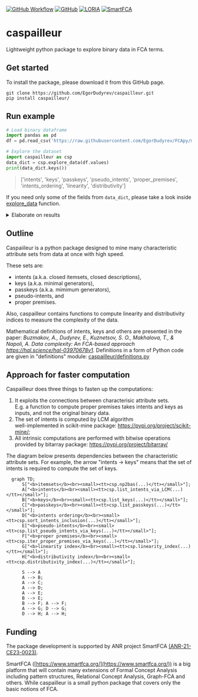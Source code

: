 [![GitHub Workflow](https://img.shields.io/github/actions/workflow/status/EgorDudyrev/caspailleur/python-package.yml)](https://github.com/EgorDudyrev/caspailleur/actions/workflows/python-package.yml)
[![GitHub](https://img.shields.io/github/license/EgorDudyrev/FCApy)](https://github.com/EgorDudyrev/caspailleur/blob/main/LICENSE)
[![LORIA](https://img.shields.io/badge/Made_in-LORIA-61acdf)](https://www.loria.fr/)
[![SmartFCA](https://img.shields.io/badge/Funded_by-SmartFCA-537cbb)](https://www.smartfca.org)


# caspailleur

Lightweight python package to explore binary data in FCA terms.

## Get started

To install the package, please download it from this GitHub page.

```console
git clone https://github.com/EgorDudyrev/caspailleur.git
pip install caspailleur/
```

## Run example

```python
# Load binary dataframe
import pandas as pd
df = pd.read_csv('https://raw.githubusercontent.com/EgorDudyrev/FCApy/main/data/animal_movement.csv', index_col=0)

# Explore the dataset
import caspailleur as csp
data_dict = csp.explore_data(df.values)
print(data_dict.keys())
```
> ['intents', 'keys', 'passkeys', 'pseudo_intents', 'proper_premises', 'intents_ordering', 'linearity', 'distributivity']

If you need only some of the fields from `data_dict`, please take a look inside  [explore_data](https://github.com/EgorDudyrev/caspailleur/blob/1e1d5c023dea781b4e7ca5f80099c3fe4d2c12ff/caspailleur/orchestrator.py#L12) function.

<details><summary>Elaborate on results</summary>
<p>

### Visualize the output
By default, caspailleur outputs the data stored in frozensets.
So let us drop all mentions of frozensets from the output to make it more concise.  
```python
# Prettifying the output
import re
to_print = '\n'.join([f"{k}: {v}" for k, v in data_dict.items()])
to_print = to_print.replace('frozenset()', 'set()')
for _ in re.findall(r"frozenset\(.+?\)", to_print):
    to_print = re.sub(r"frozenset\((.+?)\)", r"\g<1>", to_print)
print(to_print)
```
> intents: [set(), {0}, {1}, {2}, {0, 1}, {0, 3}, {1, 2}, {0, 1, 2, 3}]\
> keys: {set(): 0, {0}: 1, {1}: 2, {2}: 3, {3}: 5, {0, 1}: 4, {0, 2}: 7, {1, 2}: 6, {1, 3}: 7, {2, 3}: 7}\
> passkeys: {set(): 0, {0}: 1, {1}: 2, {2}: 3, {3}: 5, {0, 1}: 4, {0, 2}: 7, {1, 2}: 6, {1, 3}: 7, {2, 3}: 7}\
> pseudo_intents: {{3}: 5, {0, 2}: 7, {0, 1, 3}: 7}\
> proper_premises: {{3}: 5, {0, 2}: 7, {1, 3}: 7, {2, 3}: 7}\
> intents_ordering: [set(), {0}, {0}, {0}, {1, 2}, {1}, {2, 3}, {4, 5, 6}]\
> linearity: 0.6428571428571429\
> distributivity: 0.75

### Dataset

The example dataset contains 16 rows (a.k.a. objects) and 4 columns (a.k.a. attributes).
The rows represent animals, and the columns show the actions the animals can perform.
For example, "dove" can "fly", but cannot "hunt".

```python
print(df.to_markdown().replace('1','X').replace('0',' '))
```
|       |   fly |   hunt |   run |   swim |
|:------|------:|-------:|------:|-------:|
| dove  |     X |        |       |        |
| hen   |       |        |       |        |
| duck  |     X |        |       |      X |
| goose |     X |        |       |      X |
| owl   |     X |      X |       |        |
| hawk  |     X |      X |       |        |
| eagle |     X |      X |       |        |
| fox   |       |      X |     X |        |
| dog   |       |        |     X |        |
| wolf  |       |      X |     X |        |
| cat   |       |      X |     X |        |
| tiger |       |      X |     X |        |
| lion  |       |      X |     X |        |
| horse |       |        |     X |        |
| zebra |       |        |     X |        |
| cow   |       |        |       |        |


### Verbose functions
First, let us define functions to match column indices with column names. 
```python
def verbose(indices, names, empty_symbol='∅'):
    return ', '.join([names[i] for i in sorted(indices)]) if indices else empty_symbol

def unpack_gens_dict(gens_dict, intents, show_difference: bool = True):
    dct = {k: intents[intent_i] for k, intent_i in gens_dict.items()}
    if show_difference:
        return {k: v-k for k, v in dct.items()}
    return dct
```

### Intents
Intents are maximal attribute sets that describe specific subsets of objects.
Intents are also known as "closed descriptions" and "closed itemsets".

```python
print('\n'.join([verbose(intent, df.columns) for intent in data_dict['intents']]))
```
> ∅\
> fly\
> hunt\
> run\
> fly, hunt\
> fly, swim\
> hunt, run\
> fly, hunt, run, swim

For example, attributes "fly, swim" are _all_ the attributes that describe "duck, goose".  

### Intents ordering

Intents can be ordered by set inclusion operation. Their order can be represented with line diagram:

```mermaid
graph TD; A[fa:fa-empty-set];
B[fly];
C[hunt];
D[run];
E[fly, hunt];
F[fly, swim];
G[hunt, run];
H[fly, hunt, run, swim];A --> B;
A --> C;
A --> D;
B --> E;
C --> E;
B --> F;
C --> G;
D --> G;
E --> H;
F --> H;
G --> H;
```

The diagram was constructed with the following code: 

```python
def construct_mermaid_diagram(ordering, intents):
    node_names = 'ABCDEFGHIJKLMNOPQRSTUVWXYZ'

    defining_nodes = '\n'.join([
        f'{node_name}[{verbose(intent, df.columns, empty_symbol="fa:fa-empty-set")}];'
        for node_name, intent in zip(node_names, intents)]
    )

    defining_edges = '\n'.join([
        f'{node_names[parent_i]} --> {node_names[intent_i]};'
        for intent_i, parents in enumerate(ordering) for parent_i in parents]
    )
    
    diagram = f"graph TD; "+defining_nodes + defining_edges
    return diagram

print(construct_mermaid_diagram(data_dict['intents_ordering'], data_dict['intents']))
```

### Keys and passkeys

Keys are minimal subsets of attributes that describe specific subsets of objects.
And passkeys are keys of minimal cardinality.

So keys and passkeys are equivalent to intents (w.r.t. what objects they describe), but are smaller in size. 


```python
print('\n'.join([
    verbose(k, df.columns)+' ~ '+verbose(v, df.columns)
    for k, v in unpack_gens_dict(data_dict['keys'], data_dict['intents'], show_difference=False).items()
    if k != v
]))
```
> swim ~ fly, swim\
> fly, run ~ fly, hunt, run, swim\
> hunt, swim ~ fly, hunt, run, swim\
> run, swim ~ fly, hunt, run, swim

Here are examples of keys in the dataset that differ from their corresponding intents.
For example, both "swim" and "fly, swim" describe the same objects "duck, goose" (so they are equivalent).
But the former is a minimal subset (therefore a key), and the latter is a maximal subset (therefore an intent).  

In this example, the sets of keys and passkeys are the same. But they can differ on bigger datasets.

### Proper premises

The set of proper premises form a direct (or iteration-free) base of implications. 
Thus, al implications in the dataset can be obtained with a single application of Armstrong rules
to the proper premise implications. 

```python
print('\n'.join([
    verbose(k, df.columns)+' -> '+verbose(v, df.columns)
    for k, v in unpack_gens_dict(data_dict['proper_premises'], data_dict['intents'], show_difference=True).items()
]))
```
> swim -> fly\
> fly, run -> hunt, swim\
> hunt, swim -> fly, run\
> run, swim -> fly, hunt

Example shows that, according to the dataset, every animal who can swim can fly.
And every animal who can fly and run can also hunt and swim.

### Pseudo-intents

Pseudo-intents are subsets of attributes. The set of pseudo-intents forms an implication basis of minimum cardinality.

```python
print('\n'.join([
    verbose(k, df.columns)+' -> '+verbose(v, df.columns)
    for k, v in unpack_gens_dict(data_dict['pseudo_intents'], data_dict['intents'], show_difference=True).items()
]))
```
> swim -> fly\
> fly, run -> hunt, swim\
> fly, hunt, swim -> run

Note that there are 4 proper premises in the dataset, and only 3 pseudo-intents. 
So the set of pseudo-intents gives smaller amount of implication. 

### Complexity indices

Complexity indices are FCA-based tools to measure the complexity of the dataset. 

Linearity index shows the percentage of comparable pairs of intents in a lattice.
And distributivity index shows the percentage of pairs of intents, such that their union is also an intent.

```python
for k in ['linearity', 'distributivity']:
    print(k, data_dict[k])
```
> linearity 0.6428571428571429\
> distributivity 0.75

</p>
</details>


## Outline

Caspaiileur is a python package designed to mine many characteristic attribute sets from data at once with high speed.

These sets are:
* intents (a.k.a. closed itemsets, closed descriptions),
* keys (a.k.a. minimal generators),
* passkeys (a.k.a. mimimum generators),
* pseudo-intents, and
* proper premises.

Also, caspailleur contains functions to compute linearity and distributivity indices to measure the complexity of the data.

Mathematical definitions of intents, keys and others are presented in the paper:
_Buzmakov, A., Dudyrev, E., Kuznetsov, S. O., Makhalova, T., & Napoli, A. Data complexity: An FCA-based approach https://hal.science/hal-03970678v1._
Definitions in a form of Python code are given in "definitions" module: [caspailleur/definitions.py](https://github.com/EgorDudyrev/caspailleur/blob/cbcb75aedbbe80db56b4dbb086b2419c9bc2194c/caspailleur/definitions.py)

## Approach for faster computation

Caspailleur does three things to fasten up the computations:
1. It exploits the connections between characterisic attribute sets.\
E.g. a function to compute proper premises takes intents and keys as inputs, and not the original binary data.
2. The set of intents is computed by LCM algorithm\
well-implemented in scikit-mine package: https://pypi.org/project/scikit-mine/;
3. All intrinsic computations are performed with bitwise operations\
provided by bitarray package: https://pypi.org/project/bitarray/


The diagram below presents dependencies between the characteristic attribute sets. For example, the arrow "intents -> keys" means that the set of intents is required to compute the set of keys.
```mermaid
  graph TD;
      S["<b>itemsets</b><br><small><tt>csp.np2bas(...)</tt></small>"];
      A["<b>intents</b><br><small><tt>csp.list_intents_via_LCM(...)</tt></small>"];
      B["<b>keys</b><br><small><tt>csp.list_keys(...)</tt></small>"];
      C["<b>passkeys</b><br><small><tt>csp.list_passkeys(...)</tt></small>"];
      D["<b>intents ordering</b><br><small><tt>csp.sort_intents_inclusion(...)</tt></small>"]; 
      E["<b>pseudo-intents</b><br><small><tt>csp.list_pseudo_intents_via_keys(...)</tt></small>"];
      F["<b>proper premises</b><br><small><tt>csp.iter_proper_premises_via_keys(...)</tt></small>"];
      G["<b>linearity index</b><br><small><tt>csp.linearity_index(...)</tt></small>"];
      H["<b>distributivity index</b><br><small><tt>csp.distributivity_index(...)</tt></small>"];
      
      S --> A
      A --> B;
      A --> C;
      A --> D;
      A --> E; 
      B --> E;  
      B --> F; A --> F; 
      A --> G; D --> G;
      D --> H; A --> H; 
```

## Funding

The package development is supported by ANR project SmartFCA [(ANR-21-CE23-0023)](https://anr.fr/Projet-ANR-21-CE23-0023).

SmartFCA ([https://www.smartfca.org/](https://www.smartfca.org/)) is a big platform that will contain many extensions
of Formal Concept Analysis including pattern structures, Relational Concept Analysis, Graph-FCA and others. 
While caspailleur is a small python package that covers only the basic notions of FCA. 
